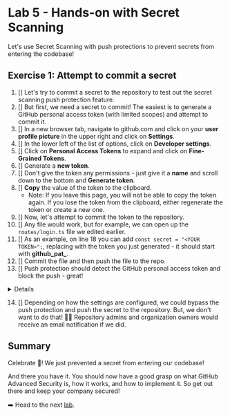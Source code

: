 # Lab 5 - Hands-on with Secret Scanning

Let's use Secret Scanning with push protections to prevent secrets from entering the codebase!

## Exercise 1: Attempt to commit a secret

1. [] Let's try to commit a secret to the repository to test out the secret scanning push protection feature.
2. [] But first, we need a secret to commit! The easiest is to generate a GitHub personal access token (with limited scopes) and attempt to commit it.
3. [] In a new browser tab, navigate to github.com and click on your **user profile picture** in the upper right and click on **Settings**.
4. [] In the lower left of the list of options, click on **Developer settings**.
5. [] Click on **Personal Access Tokens** to expand and click on **Fine-Grained Tokens**.
6. [] Generate a **new token**.
7. [] Don't give the token any permissions - just give it a **name** and scroll down to the bottom and **Generate token**.
8. [] **Copy**  the value of the token to the clipboard.
    - Note: If you leave this page, you will not be able to copy the token again. If you lose the token from the clipboard, either regenerate the token or create a new one.
9. [] Now, let's attempt to commit the token to the repository.
10. [] Any file would work, but for example, we can open up the `routes/login.ts` file we edited earlier.
11. [] As an example, on line 18 you can add `const secret = "<YOUR TOKEN>";`, replacing **<YOUR TOKEN>** with the token you just generated - it should start with **github_pat_**.
12. [] Commit the file and then push the file to the repo.
13. [] Push protection should detect the GitHub personal access token and block the push - great!

<details>

  In the UI:</br>![image](images/lab-5-1-1.png)</br></br>
</details>

14. [] Depending on how the settings are configured, we could bypass the push protection and push the secret to the repository. But, we don't want to do that! 🙅‍♂️ Repository admins and organization owners would receive an email notification if we did.

## Summary

Celebrate 🎉! We just prevented a secret from entering our codebase!

And there you have it. You should now have a good grasp on what GitHub Advanced Security is, how it works, and how to implement it. So get out there and keep your company secured!

➡️ Head to the next [lab](lab5.md).

